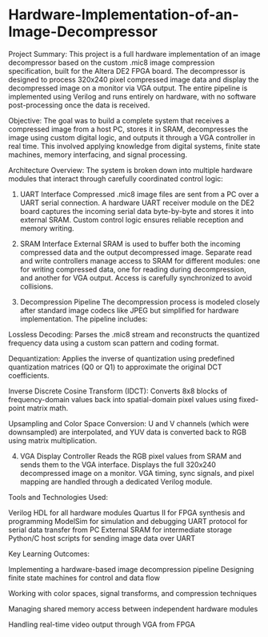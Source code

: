 # Hardware-Implementation-of-an-Image-Decompressor
Project Summary:
This project is a full hardware implementation of an image decompressor based on the custom .mic8 image compression specification, built for the Altera DE2 FPGA board. The decompressor is designed to process 320x240 pixel compressed image data and display the decompressed image on a monitor via VGA output. The entire pipeline is implemented using Verilog and runs entirely on hardware, with no software post-processing once the data is received.

Objective:
The goal was to build a complete system that receives a compressed image from a host PC, stores it in SRAM, decompresses the image using custom digital logic, and outputs it through a VGA controller in real time. This involved applying knowledge from digital systems, finite state machines, memory interfacing, and signal processing.

Architecture Overview:
The system is broken down into multiple hardware modules that interact through carefully coordinated control logic:

1. UART Interface
Compressed .mic8 image files are sent from a PC over a UART serial connection. A hardware UART receiver module on the DE2 board captures the incoming serial data byte-by-byte and stores it into external SRAM. Custom control logic ensures reliable reception and memory writing.

2. SRAM Interface
External SRAM is used to buffer both the incoming compressed data and the output decompressed image. Separate read and write controllers manage access to SRAM for different modules: one for writing compressed data, one for reading during decompression, and another for VGA output. Access is carefully synchronized to avoid collisions.

3. Decompression Pipeline
  The decompression process is modeled closely after standard image codecs like JPEG but simplified for hardware implementation. The pipeline includes:
  
  Lossless Decoding: Parses the .mic8 stream and reconstructs the quantized frequency data using a custom scan pattern and coding format.
  
  Dequantization: Applies the inverse of quantization using predefined quantization matrices (Q0 or Q1) to approximate the original DCT coefficients.
  
  Inverse Discrete Cosine Transform (IDCT): Converts 8x8 blocks of frequency-domain values back into spatial-domain pixel values using fixed-point matrix math.
  
  Upsampling and Color Space Conversion: U and V channels (which were downsampled) are interpolated, and YUV data is converted back to RGB using matrix multiplication.

4. VGA Display Controller
Reads the RGB pixel values from SRAM and sends them to the VGA interface. Displays the full 320x240 decompressed image on a monitor. VGA timing, sync signals, and pixel mapping are handled through a dedicated Verilog module.

Tools and Technologies Used:

Verilog HDL for all hardware modules
Quartus II for FPGA synthesis and programming
ModelSim for simulation and debugging
UART protocol for serial data transfer from PC
External SRAM for intermediate storage
Python/C host scripts for sending image data over UART

Key Learning Outcomes:

Implementing a hardware-based image decompression pipeline
Designing finite state machines for control and data flow

Working with color spaces, signal transforms, and compression techniques

Managing shared memory access between independent hardware modules

Handling real-time video output through VGA from FPGA
